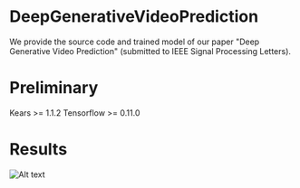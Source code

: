 # DeepGenerativeVideoPrediction

We provide the source code and trained model of our paper "Deep Generative Video Prediction" (submitted to IEEE Signal Processing Letters).

# Preliminary
Kears >= 1.1.2
Tensorflow >= 0.11.0

# Results
![Alt text](https://github.com/Tsingzao/DeepGenerativeVideoPrediction/tree/master/Results/loss.jpg)
